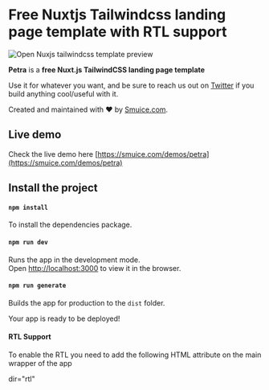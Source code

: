 # Free Nuxtjs Tailwindcss landing page template with RTL support

![Open Nuxjs tailwindcss template preview](https://i.ibb.co/C5BwVMn/nuxtjs-tailwindcss.png)

**Petra** is a **free Nuxt.js TailwindCSS landing page template**

Use it for whatever you want, and be sure to reach us out on [Twitter](https://twitter.com/Smuice_com) if you build anything cool/useful with it.

Created and maintained with ❤️ by [Smuice.com](https://smuice.com).

## Live demo

Check the live demo here  [https://smuice.com/demos/petra](https://smuice.com/demos/petra)

## Install the project

#### `npm install`
To install the dependencies package.

#### `npm run dev`

Runs the app in the development mode.<br>
Open [http://localhost:3000](http://localhost:3000) to view it in the browser.

#### `npm run generate`

Builds the app for production to the `dist` folder.<br>

Your app is ready to be deployed!

#### RTL Support

To enable the RTL you need to add the following HTML attribute on the main wrapper of the app

dir="rtl"
